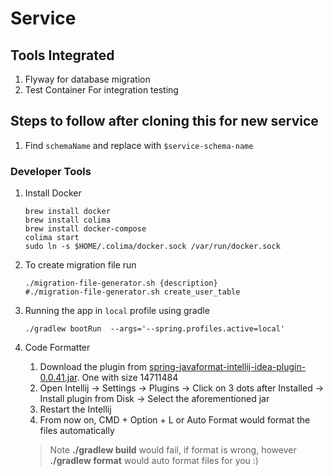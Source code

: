 # Service

## Tools Integrated

1. Flyway for database migration
2. Test Container For integration testing

## Steps to follow after cloning this for new service

1. Find `schemaName` and replace with `$service-schema-name`


### Developer Tools

1. Install Docker
    ```shell
    brew install docker
    brew install colima
    brew install docker-compose
    colima start
    sudo ln -s $HOME/.colima/docker.sock /var/run/docker.sock
    ``` 

2. To create migration file run

   ```shell
   ./migration-file-generator.sh {description}
   #./migration-file-generator.sh create_user_table
   ```

3. Running the app in `local` profile using gradle
   ```shell
   ./gradlew bootRun  --args='--spring.profiles.active=local'
   ```

4. Code Formatter

   1. Download the plugin
      from [spring-javaformat-intellij-idea-plugin-0.0.41.jar](https://repo1.maven.org/maven2/io/spring/javaformat/spring-javaformat-intellij-idea-plugin/0.0.41/).
      One with size 14711484
   2. Open Intellij -> Settings -> Plugins -> Click on 3 dots after Installed -> Install plugin from Disk -> Select the
      aforementioned jar
   3. Restart the Intellij
   4. From now on, CMD + Option + L or Auto Format would format the files automatically

   > Note **./gradlew build** would fail, if format is wrong, however **./gradlew format** would auto format files for
   > you :)